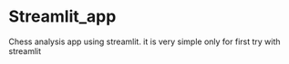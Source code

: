 # Streamlit_app
Chess analysis app using streamlit. it is very simple only for first try with streamlit
